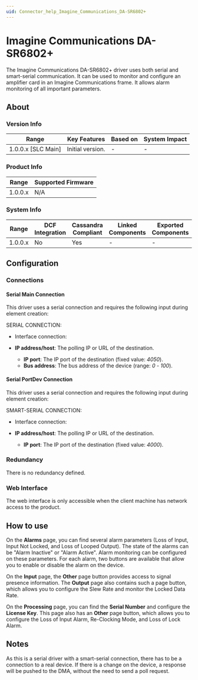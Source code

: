 ```yaml
---
uid: Connector_help_Imagine_Communications_DA-SR6802+
---
```


# Imagine Communications DA-SR6802+

The Imagine Communications DA-SR6802+ driver uses both serial and smart-serial communication. It can be used to monitor and configure an amplifier card in an Imagine Communications frame. It allows alarm monitoring of all important parameters.

## About

### Version Info

| **Range**            | **Key Features** | **Based on** | **System Impact** |
|----------------------|------------------|--------------|-------------------|
| 1.0.0.x \[SLC Main\] | Initial version. | \-           | \-                |

### Product Info

| **Range** | **Supported Firmware** |
|-----------|------------------------|
| 1.0.0.x   | N/A                    |

### System Info

| **Range** | **DCF Integration** | **Cassandra Compliant** | **Linked Components** | **Exported Components** |
|-----------|---------------------|-------------------------|-----------------------|-------------------------|
| 1.0.0.x   | No                  | Yes                     | \-                    | \-                      |

## Configuration

### Connections

#### Serial Main Connection

This driver uses a serial connection and requires the following input during element creation:

SERIAL CONNECTION:

- Interface connection:

- **IP address/host**: The polling IP or URL of the destination.
  - **IP port**: The IP port of the destination (fixed value: *4050*).
  - **Bus address**: The bus address of the device (range: *0* - *100*).

#### Serial PortDev Connection

This driver uses a serial connection and requires the following input during element creation:

SMART-SERIAL CONNECTION:

- Interface connection:

- **IP address/host**: The polling IP or URL of the destination.
  - **IP port**: The IP port of the destination (fixed value: *4000*).

### Redundancy

There is no redundancy defined.

### Web Interface

The web interface is only accessible when the client machine has network access to the product.

## How to use

On the **Alarms** page, you can find several alarm parameters (Loss of Input, Input Not Locked, and Loss of Looped Output). The state of the alarms can be "Alarm Inactive" or "Alarm Active". Alarm monitoring can be configured on these parameters. For each alarm, two buttons are available that allow you to enable or disable the alarm on the device.

On the **Input** page, the **Other** page button provides access to signal presence information. The **Output** page also contains such a page button, which allows you to configure the Slew Rate and monitor the Locked Data Rate.

On the **Processing** page, you can find the **Serial Number** and configure the **License Key**. This page also has an **Other** page button, which allows you to configure the Loss of Input Alarm, Re-Clocking Mode, and Loss of Lock Alarm.

## Notes

As this is a serial driver with a smart-serial connection, there has to be a connection to a real device. If there is a change on the device, a response will be pushed to the DMA, without the need to send a poll request.
